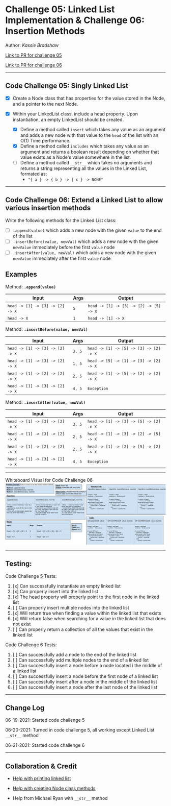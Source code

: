 # Challenge 05: Linked List Implementation & Challenge 06: Insertion Methods

Author: *Kassie Bradshaw*

[Link to PR for challenge 05](https://github.com/kassiebradshaw/data-structures-and-algorithms/pull/26)

[Link to PR for challenge 06](https://github.com/kassiebradshaw/data-structures-and-algorithms/pull/27)

---

## Code Challenge 05: Singly Linked List

* [x] Create a Node class that has properties for the value stored in the Node, and a pointer to the next Node.

* [x] Within your LinkedList class, include a head property. Upon instantiation, an empty LinkedList should be created.
  * [x] Define a method called `insert` which takes any value as an argument and adds a new node with that value to the `head` of the list with an O(1) Time performance.
  * [x] Define a method called `includes` which takes any value as an argument and returns a boolean result depending on whether that value exists as a Node's value somewhere in the list.
  * [ ] Define a method called `__str__` which takes no arguments and returns a string representing all the values in the Linked List, formated as:
    * `"{ a } -> { b } -> { c } -> NONE"`

---

## Code Challenge 06: Extend a Linked List to allow various insertion methods

Write the following methods for the Linked List class:

* [ ] `.append(value)` which adds a new node with the given `value` to the end of the list
* [ ] `.insertBefore(value, newVal)` which adds a new node with the given `newValue` immediately before the first `value` node
* [ ] `.insertAfter(value, newVal)` which adds a new node with the given `newValue` immediately after the first `value` node

## Examples

Method: **`.append(value)`**

| Input | Args | Output |
|---|---|---|
| `head -> [1] -> [3] -> [2] -> X` | `5` |  `head -> [1] -> [3] -> [2] -> [5] -> X` |
| `head -> X` | `1` | `head -> [1] -> X` |

Method: **`.insertBefore(value, newVal)`**

| Input | Args | Output |
|---|---|---|
| `head -> [1] -> [3] -> [2] -> X` | `3, 5` | `head -> [1] -> [5] -> [3] -> [2] -> X` |
| `head -> [1] -> [3] -> [2] -> X` | `1, 5` | `head -> [5] -> [1] -> [3] -> [2] -> X` |
| `head -> [1] -> [2] -> [2] -> X` | `2, 5` | `head -> [1] -> [5] -> [2] -> [2] -> X` |
| `head -> [1] -> [3] -> [2] -> X` | `4, 5` | `Exception` |

Method: **`.insertAfter(value, newVal)`**

| Input | Args | Output |
|---|---|---|
| `head -> [1] -> [3] -> [2] -> X` | `3, 5` | `head -> [1] -> [3] -> [5] -> [2] -> X` |
| `head -> [1] -> [3] -> [2] -> X` | `2, 5` | `head -> [1] -> [3] -> [2] -> [5] -> X` |
| `head -> [1] -> [2] -> [2] -> X` | `2, 5` | `head -> [1] -> [2] -> [5] -> [2] -> X` |
| `head -> [1] -> [3] -> [2] -> X` | `4, 5` | `Exception` |

---

Whiteboard Visual for Code Challenge 06
![Whiteboard for Code Challenge 6](LL_insertions.jpg)

---

## Testing:

Code Challenge 5 Tests:

1. [x] Can successfully instantiate an empty linked list
2. [x] Can properly insert into the linked list
3. [x] The head property will properly point to the first node in the linked list
4. [ ] Can properly insert multiple nodes into the linked list
5. [x] Will return true when finding a value within the linked list that exists
6. [x] Will return false when searching for a value in the linked list that does not exist
7. [ ] Can properly return a collection of all the values that exist in the linked list

Code Challenge 6 Tests:

1. [ ] Can successfully add a node to the end of the linked list
2. [ ] Can successfully add multiple nodes to the end of a linked list
3. [ ] Can successfully insert a node before a node located i the middle of a linked list
4. [ ] Can successfully insert a node before the first node of a linked list
5. [ ] Can successfully insert after a node in the middle of the linked list
6. [ ] Can successfully insert a node after the last node of the linked list

---

## Change Log

06-19-2021: Started code challenge 5

06-20-2021: Turned in code challenge 5, all working except Linked List `__str__` method

06-21-2021: Started code challenge 6

---

## Collaboration & Credit

* [Help with printing linked list](https://www.google.com/search?q=how+can+you+print+a+linked+list%3F&oq=how+can+you+print+a+linked+list%3F&aqs=chrome..69i57j0i22i30l4.3070j0j7&sourceid=chrome&ie=UTF-8#kpvalbx=_FxzQYMvOG9Lh-gS77IPQBQ28)
* [Help with creating Node class methods](https://www.youtube.com/watch?v=Bd1L64clh34)

* Help from Michael Ryan with `__str__` method
